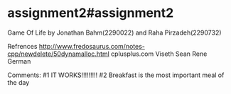# assignment2#assignment2
Game Of Life
by
Jonathan Bahm(2290022) and Raha Pirzadeh(2290732)

Refrences
http://www.fredosaurus.com/notes-cpp/newdelete/50dynamalloc.html
cplusplus.com
Viseth Sean
Rene German

Comments:
#1 IT WORKS!!!!!!!!!
#2 Breakfast is the most important meal of the day

